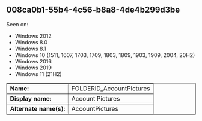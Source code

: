 ## 008ca0b1-55b4-4c56-b8a8-4de4b299d3be

Seen on:
* Windows 2012
* Windows 8.0
* Windows 8.1
* Windows 10 (1511, 1607, 1703, 1709, 1803, 1809, 1903, 1909, 2004, 20H2)
* Windows 2016
* Windows 2019
* Windows 11 (21H2)

<table border="1" class="docutils">
  <tbody>
    <tr>
      <td><b>Name:</b></td>
      <td>FOLDERID_AccountPictures</td>
    </tr>
    <tr>
      <td><b>Display name:</b></td>
      <td>Account Pictures</td>
    </tr>
    <tr>
      <td><b>Alternate name(s):</b></td>
      <td>AccountPictures</td>
    </tr>
  </tbody>
</table>

